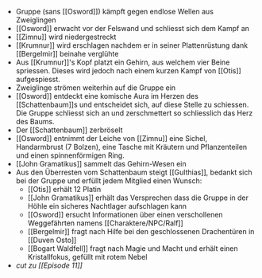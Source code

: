 - Gruppe (sans [[Osword]]) kämpft gegen endlose Wellen aus Zweiglingen
- [[Osword]] erwacht vor der Felswand und schliesst sich dem Kampf an
- [[Zimnu]] wird niedergestreckt
- [[Krumnur]] wird erschlagen nachdem er in seiner Plattenrüstung dank [[Bergelmir]] beinahe verglühte
- Aus [[Krumnur]]'s Kopf platzt ein Gehirn, aus welchem vier Beine spriessen. Dieses wird jedoch nach einem kurzen Kampf von [[Otis]] aufgespiesst.
- Zweiglinge strömen weiterhin auf die Gruppe ein
- [[Osword]] entdeckt eine komische Aura im Herzen des [[Schattenbaum]]s und entscheidet sich, auf diese Stelle zu schiessen. Die Gruppe schliesst sich an und zerschmettert so schliesslich das Herz des Baums.
- Der [[Schattenbaum]] zerbröselt
- [[Osword]] entnimmt der Leiche von [[Zimnu]] eine Sichel, Handarmbrust (7 Bolzen), eine Tasche mit Kräutern und Pflanzenteilen und einen spinnenförmigen Ring.
- [[John Gramatikus]] sammelt das Gehirn-Wesen ein
- Aus den Überresten vom Schattenbaum steigt [[Gulthias]], bedankt sich bei der Gruppe und erfüllt jedem Mitglied einen Wunsch:
	- [[Otis]] erhält 12 Platin
	- [[John Gramatikus]] erhält das Versprechen dass die Gruppe in der Höhle ein sicheres Nachtlager aufschlagen kann
	- [[Osword]] ersucht Informationen über einen verschollenen Weggefährten namens [[Charaktere/NPC/Ralf]]
	- [[Bergelmir]] fragt nach Hilfe bei den geschlossenen Drachentüren in [[Duven Osto]]
	- [[Bogart Waldfell]] fragt nach Magie und Macht und erhält einen Kristallfokus, gefüllt mit rotem Nebel
- *cut zu [[Episode 11]]*